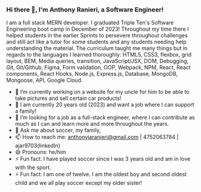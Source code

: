### Hi there 👋, I'm Anthony Ranieri, a Software Engineer!

I am a full stack MERN developer. I graduated Triple Ten's Software Engineering boot camp in December of 2023! Throughout my time there I helped students in the earlier Sprints to persevere throughout challenges and still act like a tutor for some students and any students needing help understanding the material. The curriculum taught me many things but in regards to the languages I learned thoroughly: HTML5, CSS3, flexbox, grid layout, BEM, Media queries, transition, JavaScript/JSX, DOM, Debugging, Git, Git/Github, Figma, Form validation, OOP, Webpack, NPM, React, React components, React Hooks, Node.js, Express.js, Database, MongoDB, Mongoose, API, Google Cloud.

- 🔭 I’m currently working on a website for my uncle for him to be able to take pictures and sell certain car products!
- 🌱 I am currently 20 years old (2023) and want a job where I can support a family!
- 🤔 I’m looking for a job as a full-stack engineer, where I can contribute as much as I can and learn more and more throughout the years.
- 💬 Ask me about soccer, my family, 
- 📫 How to reach me: anthonyjaranieri@gmail.com | 4752063784 | ajar9703(linkedIn)
- 😄 Pronouns: he/him
- ⚡ Fun fact: I have played soccer since I was 3 years old and am in love with the sport.
- ⚡ Fun fact: I am one of twelve. I am the oldest boy and second oldest child and we all play soccer except my older sister!
